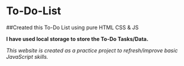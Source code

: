 # To-Do-List

##Created this To-Do List using pure HTML CSS &amp; JS

**I have used local storage to store the To-Do Tasks/Data.**

_This website is created as a practice project to refresh/improve basic JavaScript skills._


